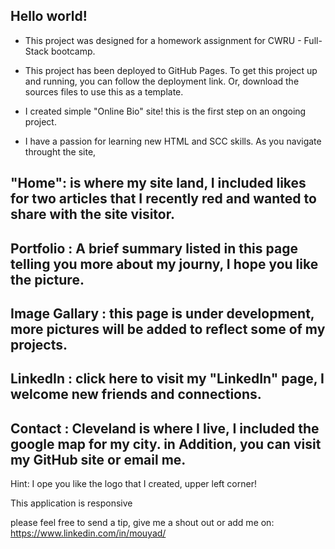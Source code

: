## Hello world!

* This project was designed for a homework assignment for CWRU - Full-Stack bootcamp.
* This project has been deployed to GitHub Pages. To get this project up and running, you can follow the deployment link. Or, download the sources files to use this as a template.

* I created simple "Online Bio" site! this is the first step on an ongoing project. 
* I have a passion for learning new HTML and SCC skills. 
As you navigate throught the site, 

## "Home": is where my site land, I included likes for two articles that I recently red and wanted to share with the site visitor.
## Portfolio : A brief summary listed in this page telling you more about my journy, I hope you like the picture.
## Image Gallary : this page is under development, more pictures will be added to reflect some of my projects.
## LinkedIn : click here to visit my "LinkedIn" page, I welcome new friends and connections.
## Contact : Cleveland is where I live, I included the google map for my city. in Addition, you can visit my GitHub site or email me.

Hint: I ope you like the logo that I created, upper left corner! 

This application is responsive

please feel free to send a tip, give me a shout out or add me on: https://www.linkedin.com/in/mouyad/